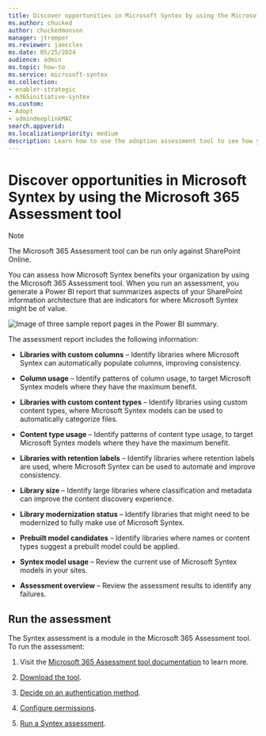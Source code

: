 ```yaml
---
title: Discover opportunities in Microsoft Syntex by using the Microsoft 365 Assessment tool
ms.author: chucked
author: chuckedmonson
manager: jtremper
ms.reviewer: jaeccles
ms.date: 05/25/2024
audience: admin
ms.topic: how-to
ms.service: microsoft-syntex
ms.collection:
- enabler-strategic
- m365initiative-syntex
ms.custom: 
- Adopt
- admindeeplinkMAC
search.appverid:
ms.localizationpriority: medium
description: Learn how to use the adoption assessment tool to see how your organization can benefit from Microsoft Syntex.
---
```


# Discover opportunities in Microsoft Syntex by using the Microsoft 365 Assessment tool

> [!NOTE]
> The Microsoft 365 Assessment tool can be run only against SharePoint Online. 

You can assess how Microsoft Syntex benefits your organization by using the Microsoft 365 Assessment tool. When you run an assessment, you generate a Power BI report that summarizes aspects of your SharePoint information architecture that are indicators for where Microsoft Syntex might be of value.

![Image of three sample report pages in the Power BI summary.](../media/content-understanding/assessment-tool-reports.png)

The assessment report includes the following information: 

- **Libraries with custom columns** – Identify libraries where Microsoft Syntex can automatically populate columns, improving consistency. 

- **Column usage** – Identify patterns of column usage, to target Microsoft Syntex models where they have the maximum benefit. 

- **Libraries with custom content types** – Identify libraries using custom content types, where Microsoft Syntex models can be used to automatically categorize files.

- **Content type usage** – Identify patterns of content type usage, to target Microsoft Syntex models where they have the maximum benefit.

- **Libraries with retention labels** – Identify libraries where retention labels are used, where Microsoft Syntex can be used to automate and improve consistency. 

- **Library size** – Identify large libraries where classification and metadata can improve the content discovery experience. 

- **Library modernization status** – Identify libraries that might need to be modernized to fully make use of Microsoft Syntex. 

- **Prebuilt model candidates** – Identify libraries where names or content types suggest a prebuilt model could be applied. 

- **Syntex model usage** – Review the current use of Microsoft Syntex models in your sites. 

- **Assessment overview** – Review the assessment results to identify any failures. 

## Run the assessment

The Syntex assessment is a module in the Microsoft 365 Assessment tool. To run the assessment: 

1. Visit the [Microsoft 365 Assessment tool documentation](https://pnp.github.io/pnpassessment/index.html) to learn more.

2. [Download the tool](https://pnp.github.io/pnpassessment/using-the-assessment-tool/download.html). 

3. [Decide on an authentication method](https://pnp.github.io/pnpassessment/using-the-assessment-tool/setupauth.html).

4. [Configure permissions](https://pnp.github.io/pnpassessment/sharepoint-syntex/requirements.html). 

5. [Run a Syntex assessment](https://pnp.github.io/pnpassessment/sharepoint-syntex/assess.html). 
